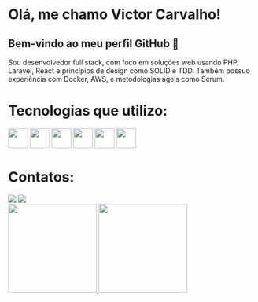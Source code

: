 # Olá, me chamo Victor Carvalho!
## Bem-vindo ao meu perfil GitHub 👋

Sou desenvolvedor full stack, com foco em soluções web usando PHP, Laravel, React e princípios de design como SOLID e TDD. Também possuo experiência com Docker, AWS, e metodologias ágeis como Scrum.

# Tecnologias que utilizo:
<div>
<img src="https://cdn.jsdelivr.net/gh/devicons/devicon/icons/php/php-original.svg" width="40" height="40"/>
<img src="https://cdn.jsdelivr.net/gh/devicons/devicon/icons/laravel/laravel-original.svg" width="40" height="40"/>
<img src="https://cdn.jsdelivr.net/gh/devicons/devicon/icons/javascript/javascript-original.svg" width="40" height="40"/>
<img src="https://cdn.jsdelivr.net/gh/devicons/devicon/icons/react/react-original.svg" width="40" height="40"/>
<img src="https://cdn.jsdelivr.net/gh/devicons/devicon/icons/docker/docker-plain.svg" width="40" height="40"/>
<img src="https://cdn.jsdelivr.net/gh/devicons/devicon/icons/amazonwebservices/amazonwebservices-original-wordmark.svg" width="40" height="40"/>
</div>

# Contatos:
<div>
<a href="mailto:victor1carvalho2002@gmail.com"><img src="https://img.shields.io/badge/Gmail-D14836?style=for-the-badge&logo=gmail&logoColor=white" target="_blank"></a>
<a href="https://www.linkedin.com/in/victorcarvalhods" target="_blank"><img src="https://img.shields.io/badge/-LinkedIn-%230077B5?style=for-the-badge&logo=linkedin&logoColor=white" target="_blank"></a>            
</div>

<div>
<a href="https://github.com/victorcarvalhods">
<img height="180em" src="https://github-readme-stats.vercel.app/api/top-langs/?username=victorcarvalhods&layout=compact&langs_count=7&theme=dracula"/>
<img height="180em" src="https://github-readme-stats.vercel.app/api?username=victorcarvalhods&show_icons=true&theme=dracula&include_all_commits=true&count_private=true"/>
</div>
